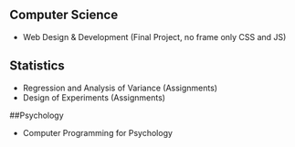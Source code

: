 ## Computer Science
* Web Design & Development (Final Project, no frame only CSS and JS)


## Statistics
* Regression and Analysis of Variance (Assignments)
* Design of Experiments  (Assignments)

##Psychology
* Computer Programming for Psychology
